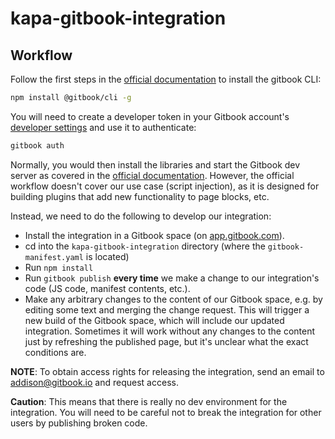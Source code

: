 # kapa-gitbook-integration

## Workflow

Follow the first steps in the [official documentation](https://developer.gitbook.com/cli/quickstart) to install the gitbook CLI:

```bash
npm install @gitbook/cli -g
```

You will need to create a developer token in your Gitbook account's [developer settings](https://app.gitbook.com/account/developer) and use it to authenticate:
```bash
gitbook auth
```

Normally, you would then install the libraries and start the Gitbook dev server as covered in the [official documentation](https://developer.gitbook.com/getting-started/development). However, the official workflow doesn't cover our use case (script injection), as it is designed for building plugins that add new functionality to page blocks, etc.

Instead, we need to do the following to develop our integration:
- Install the integration in a Gitbook space (on [app.gitbook.com](https://app.gitbook.com/)).
- cd into the `kapa-gitbook-integration` directory (where the `gitbook-manifest.yaml` is located)
- Run `npm install`
- Run `gitbook publish` **every time** we make a change to our integration's code (JS code, manifest contents, etc.).
- Make any arbitrary changes to the content of our Gitbook space, e.g. by editing some text and merging the change request. This will trigger a new build of the Gitbook space, which will include our updated integration. Sometimes it will work without any changes to the content just by refreshing the published page, but it's unclear what the exact conditions are.

**NOTE**: To obtain access rights for releasing the integration, send an email to [addison@gitbook.io](mailto:addison@gitbook.io) and request access.

**Caution**: This means that there is really no dev environment for the integration. You will need to be careful not to break the integration for other users by publishing broken code.
